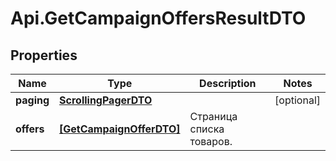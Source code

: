 # Api.GetCampaignOffersResultDTO

## Properties

Name | Type | Description | Notes
------------ | ------------- | ------------- | -------------
**paging** | [**ScrollingPagerDTO**](ScrollingPagerDTO.md) |  | [optional] 
**offers** | [**[GetCampaignOfferDTO]**](GetCampaignOfferDTO.md) | Страница списка товаров. | 


